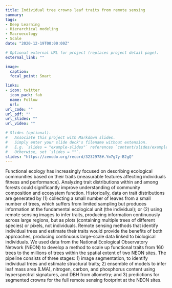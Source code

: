 ```yaml
---
title: Individual tree crowns leaf traits from remote sensing
summary:
tags:
- Deep Learning
- Hierarchical modeling
- Macroecology
- Scale
date: "2020-12-19T00:00:00Z"

# Optional external URL for project (replaces project detail page).
external_link: ""

image:  
  caption:
  focal_point: Smart

links:
- icon: twitter
  icon_pack: fab
  name: Follow
  url:
url_code: ""
url_pdf: ""
url_slides: ""
url_video: ""

# Slides (optional).
#   Associate this project with Markdown slides.
#   Simply enter your slide deck's filename without extension.
#   E.g. `slides = "example-slides"` references `content/slides/example-slides.md`.
#   Otherwise, set `slides = ""`.
slides: "https://zenodo.org/record/3232978#.Ym7g7y-B2gQ"
---
```


Functional ecology has increasingly focused on describing ecological communities based on their traits (measurable features affecting individuals fitness and performance). Analyzing trait distributions within and among forests could significantly improve understanding of community composition and ecosystem function. Historically, data on trait distributions are generated by (1) collecting a small number of leaves from a small number of trees, which suffers from limited sampling but produces information at the fundamental ecological unit (the individual); or (2) using remote sensing images to infer traits, producing information continuously across large regions, but as plots (containing multiple trees of different species) or pixels, not individuals. Remote sensing methods that identify individual trees and estimate their traits would provide the benefits of both approaches, producing continuous large-scale data linked to biological individuals. We used data from the National Ecological Observatory Network (NEON) to develop a method to scale up functional traits from 160 trees to the millions of trees within the spatial extent of two NEON sites. The pipeline consists of three stages: 1) image segmentation, to identify individual trees and estimate structural traits; 2) ensemble of models to infer leaf mass area (LMA), nitrogen, carbon, and phosphorus content using hyperspectral signatures, and DBH from allometry; and 3) predictions for segmented crowns for the full remote sensing footprint at the NEON sites.

